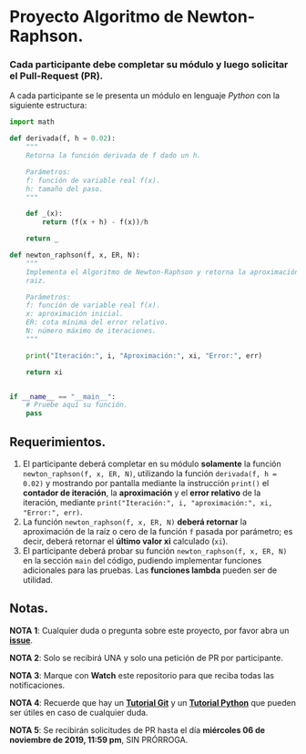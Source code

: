 # Proyecto Algoritmo de Newton-Raphson.

### Cada participante debe completar su módulo y luego solicitar el Pull-Request (PR).

A cada participante se le presenta un módulo en lenguaje *Python* con la siguiente estructura:

```python
import math

def derivada(f, h = 0.02):
    """
    Retorna la función derivada de f dado un h.

    Parámetros:
    f: función de variable real f(x).
    h: tamaño del paso.
    """

    def _(x):
        return (f(x + h) - f(x))/h

    return _

def newton_raphson(f, x, ER, N):
    """
    Implementa el Algoritmo de Newton-Raphson y retorna la aproximación de la
    raiz.

    Parámetros:
    f: función de variable real f(x).
    x: aproximación inicial.
    ER: cota mínima del error relativo.
    N: número máximo de iteraciones.
    """

    print("Iteración:", i, "Aproximación:", xi, "Error:", err)

    return xi


if __name__ == "__main__":
    # Pruebe aquí su función.
    pass
```
## Requerimientos.

1. El participante deberá completar en su módulo **solamente** la función `newton_raphson(f, x, ER, N)`, utilizando la función `derivada(f, h = 0.02)` y mostrando por pantalla mediante la instrucción `print()` el **contador de iteración**, la **aproximación** y el **error relativo** de la iteración, mediante `print("Iteración:", i, "aproximación:", xi, "Error:", err)`.
2. La función `newton_raphson(f, x, ER, N)` **deberá retornar** la aproximación de la raíz o cero de la función `f` pasada por parámetro; es decir, deberá retornar el **último valor xi** calculado (`xi`).
3. El participante deberá probar su función `newton_raphson(f, x, ER, N)` en la sección `main` del código, pudiendo implementar funciones adicionales para las pruebas. Las **funciones lambda** pueden ser de utilidad.

## Notas.

**NOTA 1**: Cualquier duda o pregunta sobre este proyecto, por favor abra un [**issue**](https://github.com/ejdecena/proyecto_newton_raphson/issues).

**NOTA 2**: Solo se recibirá UNA y solo una petición de PR por participante.

**NOTA 3**: Marque con **Watch** este repositorio para que reciba todas las notificaciones.

**NOTA 4**: Recuerde que hay un [**Tutorial Git**](https://github.com/ejdecena/tutorial_git) y un [**Tutorial Python**](https://github.com/ejdecena/tutorial_python) que pueden ser útiles en caso de cualquier duda.

**NOTA 5**: Se recibirán solicitudes de PR hasta el día **miércoles 06 de noviembre de 2019, 11:59 pm**, SIN PRÓRROGA.